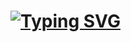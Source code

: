 # [![Typing SVG](https://readme-typing-svg.demolab.com?font=Fira+Code&size=35&pause=1000&width=435&lines=Hi%2C+I'm+Alasorga)](https://git.io/typing-svg)
<!--
**alasorga/alasorga** is a ✨ _special_ ✨ repository because its `README.md` (this file) appears on your GitHub profile.

Here are some ideas to get you started:

- 🔭 I’m currently working on ...
- 🌱 I’m currently learning ...
- 👯 I’m looking to collaborate on ...
- 🤔 I’m looking for help with ...
- 💬 Ask me about ...
- 📫 How to reach me: ...
- 😄 Pronouns: ...
- ⚡ Fun fact: ...
-->
